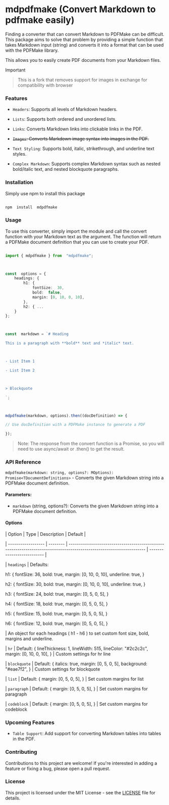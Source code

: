 # mdpdfmake (Convert Markdown to pdfmake easily)

Finding a converter that can convert Markdown to PDFMake can be difficult. This package aims to solve that problem by providing a simple function that takes Markdown input (string) and converts it into a format that can be used with the PDFMake library.

This allows you to easily create PDF documents from your Markdown files.

> [!IMPORTANT]

> This is a fork that removes support for images in exchange for compatibility with browser

### Features

- `Headers`: Supports all levels of Markdown headers.

- `Lists`: Supports both ordered and unordered lists.

- `Links`: Converts Markdown links into clickable links in the PDF.

- ~~`Images`: Converts Markdown image syntax into images in the PDF.~~

- `Text Styling`: Supports bold, italic, strikethrough, and underline text styles.

- `Complex Markdown`: Supports complex Markdown syntax such as nested bold/italic text, and nested blockquote paragraphs.

### Installation

Simply use npm to install this package

```bash

npm  install  mdpdfmake

```

### Usage

To use this converter, simply import the module and call the convert function with your Markdown text as the argument. The function will return a PDFMake document definition that you can use to create your PDF.

```ts

import { mdpdfmake } from  "mdpdfmake";



const  options = {
	headings: {
		h1: {
			fontSize:  30,
			bold:  false,
			margin: [0, 10, 0, 10],
		},
		h2: { ...
	}
};



const  markdown = `# Heading

This is a paragraph with **bold** text and *italic* text.



- List Item 1

- List Item 2



> Blockquote

`;



mdpdfmake(markdown, options).then((docDefinition) => {

// Use docDefinition with a PDFMake instance to generate a PDF

});

```

> Note: The response from the convert function is a Promise, so you will need to use async/await or .then() to get the result.

### API Reference

`mdpdfmake(markdown: string, options?: MOptions): Promise<TDocumentDefinitions>` - Converts the given Markdown string into a PDFMake document definition.

#### Parameters:

- `markdown` (string, options?): Converts the given Markdown string into a PDFMake document definition.

#### Options

| Option | Type | Description | Default |

| ------------------ | -------- | -------------------------------------------------------------------------------------------------------------------- | -------------------------- |

| `headings` | Defaults:

h1: { fontSize: 36, bold: true, margin: [0, 10, 0, 10], underline: true, }

h2: { fontSize: 30, bold: true, margin: [0, 10, 0, 10], underline: true, }

h3: { fontSize: 24, bold: true, margin: [0, 5, 0, 5], }

h4: { fontSize: 18, bold: true, margin: [0, 5, 0, 5], }

h5: { fontSize: 15, bold: true, margin: [0, 5, 0, 5], }

h6: { fontSize: 12, bold: true, margin: [0, 5, 0, 5], }

| An object for each headings ( h1 - h6 ) to set custom font size, bold, margins and underline.

| `hr` | Default: { lineThickness: 1, lineWidth: 515, lineColor: "#2c2c2c", margin: [0, 10, 0, 10], } | Custom settings for hr line

| `blockquote` | Default: { italics: true, margin: [0, 5, 0, 5], background: "#eae7f2", } | Custom settings for blockquote

| `list` | Default: { margin: [0, 5, 0, 5], } | Set custom margins for list

| `paragraph` | Default: { margin: [0, 5, 0, 5], } | Set custom margins for paragraph

| `codeblock` | Default: { margin: [0, 5, 0, 5], } | Set custom margins for codeblock

### Upcoming Features

- `Table Support`: Add support for converting Markdown tables into tables in the PDF.

### Contributing

Contributions to this project are welcome! If you're interested in adding a feature or fixing a bug, please open a pull request.

### License

This project is licensed under the MIT License - see the [LICENSE](LICENSE.md) file for details.
